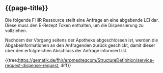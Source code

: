 ## {{page-title}}

Die folgende FHIR Ressource stellt eine Anfrage an eine abgebende LEI dar. Diese muss den E-Rezept Token enthalten, um die Dispensierung zu vollziehen.

Nachdem der Vorgang seitens der Apotheke abgeschlossen ist, werden die Abgabeinformationen an den Anfragenden zurück geschickt, damit dieser über den erfolgreichen Abschluss der Anfrage informiert ist.

{{tree:https://gematik.de/fhir/erpmedreqcom/StructureDefinition/service-request-dispense-request, diff}}
